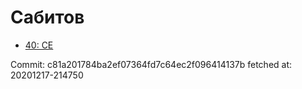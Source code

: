 # Сабитов
- [40: CE](40.md)

Commit: c81a201784ba2ef07364fd7c64ec2f096414137b
 fetched at: 20201217-214750
